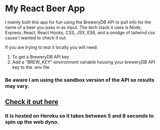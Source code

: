 # My React Beer App
I mainly built this app for fun using the BreweryDB API to pull info for the name of a beer you pass in as input. The tech stack it uses is Node, Express, React, React Hooks, CSS, JSX, ES6, and a smidge of tailwind.css cause I wanted to check it out.

If you are trying to test it locally you will need:
  1. To get a BreweryDB API key
  2. Add a "BREW_KEY" environment variable housing your breweryDB API key to the .env file
  
### Be aware I am using the sandbox version of the API so results may vary.

## [Check it out here](https://stark-badlands-62892.herokuapp.com)
### It is hosted on Heroku so it takes between 5 and 8 seconds to spin up the web dyno.
